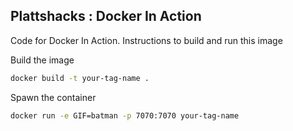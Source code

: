 ## Plattshacks : Docker In Action

Code for Docker In Action. Instructions to build and run this image

Build the image
```sh
docker build -t your-tag-name .
```
Spawn the container
```sh
docker run -e GIF=batman -p 7070:7070 your-tag-name
```

